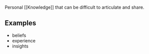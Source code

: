 Personal [[Knowledge]] that can be difficult to articulate and share.
## Examples
- beliefs
- experience
- insights
